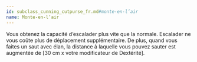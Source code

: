 ```yaml
---
id: subclass_cunning_cutpurse_fr.md#monte-en-l’air
name: Monte-en-l’air
---
```


Vous obtenez la capacité d’escalader plus vite que la normale. Escalader ne vous coûte plus de déplacement supplémentaire. De plus, quand vous faites un saut avec élan, la distance à laquelle vous pouvez sauter est augmentée de [30 cm x votre modificateur de Dextérité].

